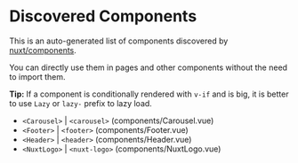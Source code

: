 # Discovered Components

This is an auto-generated list of components discovered by [nuxt/components](https://github.com/nuxt/components).

You can directly use them in pages and other components without the need to import them.

**Tip:** If a component is conditionally rendered with `v-if` and is big, it is better to use `Lazy` or `lazy-` prefix to lazy load.

- `<Carousel>` | `<carousel>` (components/Carousel.vue)
- `<Footer>` | `<footer>` (components/Footer.vue)
- `<Header>` | `<header>` (components/Header.vue)
- `<NuxtLogo>` | `<nuxt-logo>` (components/NuxtLogo.vue)
